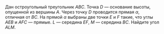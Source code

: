 Дан остроугольный треугольник $ABC$. Точка $D$ — основание высоты, опущенной из вершины $A$. Через точку $D$ проводится прямая  $\alpha$, отличная от $BC$. На прямой $\alpha$  выбраны две точки $E$ и $F$ такие, что углы $AEB$ и $AFC$ — прямые. $L$ — середина $EF$, $M$ — середина $BC$. Найдите угол $ALM$.